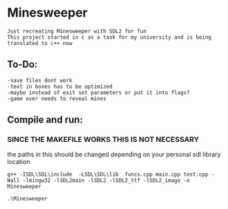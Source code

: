 # Minesweeper

    Just recreating Minesweeper with SDL2 for fun
    This project started in c as a task for my university and is being translated to c++ now

## To-Do:

    -save files dont work
    -text in boxes has to be optimized
    -maybe instead of exit set parameters or put it into flags?
    -game over needs to reveal mines

## Compile and run:

### SINCE THE MAKEFILE WORKS THIS IS NOT NECESSARY

the paths in this should be changed depending on your personal sdl library location

    g++ -ISDL\SDL\include  -LSDL\SDL\lib  funcs.cpp main.cpp test.cpp -Wall -lmingw32 -lSDL2main -lSDL2 -lSDL2_ttf -lSDL2_image -o Minesweeper

    .\Minesweeper
